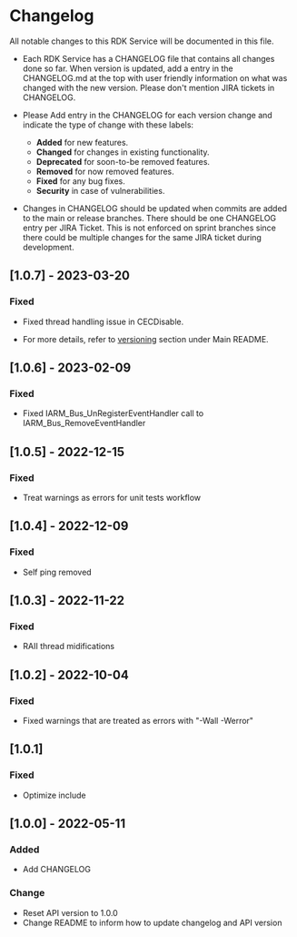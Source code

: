 # Changelog

All notable changes to this RDK Service will be documented in this file.

* Each RDK Service has a CHANGELOG file that contains all changes done so far. When version is updated, add a entry in the CHANGELOG.md at the top with user friendly information on what was changed with the new version. Please don't mention JIRA tickets in CHANGELOG. 

* Please Add entry in the CHANGELOG for each version change and indicate the type of change with these labels:
    * **Added** for new features.
    * **Changed** for changes in existing functionality.
    * **Deprecated** for soon-to-be removed features.
    * **Removed** for now removed features.
    * **Fixed** for any bug fixes.
    * **Security** in case of vulnerabilities.

* Changes in CHANGELOG should be updated when commits are added to the main or release branches. There should be one CHANGELOG entry per JIRA Ticket. This is not enforced on sprint branches since there could be multiple changes for the same JIRA ticket during development. 

## [1.0.7] - 2023-03-20
### Fixed
- Fixed thread handling issue in CECDisable.

* For more details, refer to [versioning](https://github.com/rdkcentral/rdkservices#versioning) section under Main README.
## [1.0.6] - 2023-02-09
### Fixed
- Fixed IARM_Bus_UnRegisterEventHandler  call to IARM_Bus_RemoveEventHandler

## [1.0.5] - 2022-12-15
### Fixed
- Treat warnings as errors for unit tests workflow

## [1.0.4] - 2022-12-09
### Fixed
- Self ping removed

## [1.0.3] - 2022-11-22
### Fixed
- RAII thread midifications

## [1.0.2] - 2022-10-04
### Fixed
- Fixed warnings that are treated as errors with "-Wall -Werror"

## [1.0.1]
### Fixed
- Optimize include

## [1.0.0] - 2022-05-11
### Added
- Add CHANGELOG

### Change
- Reset API version to 1.0.0
- Change README to inform how to update changelog and API version

